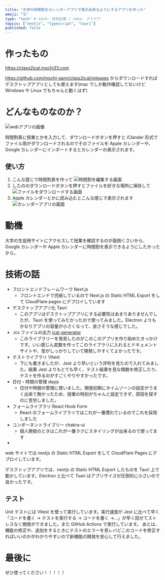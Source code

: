 ```yaml
---
title: "大学の時間割をカレンダーアプリで表示出来るようにするアプリを作った"
emoji: "🗓️"
type: "tech" # tech: 技術記事 / idea: アイデア
topics: ["nextjs", "typescript", "tauri"]
published: false
---
```


# 作ったもの

https://class2ical.mochi33.com

https://github.com/mochi-sann/class2ical/releases
からダウンロードすればデスクトップアプリとしても使えます(mac でしか動作確認してないけど Windows や Linux でもちゃんと動くはず)

# どんなものなのか？

![webアプリの画像](https://storage.googleapis.com/zenn-user-upload/719562a1ce52-20230117.png)

時間割表に授業とかを入力して、ダウンロードボタンを押すと iClander 形式でファイル雨がダウンロードされるのでそのファイルを Apple カレンダーや、Google カレンダーにインポートするとカレンダーの表示されます。

## 使い方

1. こんな感じで時間割表を作って
   ![時間割を編集する画面](https://storage.googleapis.com/zenn-user-upload/b0a1b27987c1-20230205.png)
2. したののダウンロードボタンを押すとファイルを好きな場所に保存して
   ![ファイルをダウンロードする画面](https://storage.googleapis.com/zenn-user-upload/4fba2e647d67-20230205.png)
3. Apple カレンダーとかに読み込むとこんな感じで表示されます
   ![カレンダーアプリの画面](https://storage.googleapis.com/zenn-user-upload/0d8f545a9c76-20230205.png)

# 動機

大学の生徒用サイトにアクセスして授業を確認するのが面倒くさいから、Google カレンダーや Apple カレンダーに時間割を表示できるようにしたかったから。

# 技術の話

- フロントエンドフレームワーウ Next.js
  - フロントエンドで完結しているので Next.js の Static HTML Export をして CloudFlare pages にデプロイしています
- デスクトップアプリ化 Tauri
  - このアプリはデスクトップアプリにする必要性はあまりありませんでしたが、Tauri を使ってみたかったので使ってみました。Electron よりもかなりアプリの容量が小さくなって、良さそうな感じでした。
- .ics ファイルの出力 [ical-generator](https://github.com/sebbo2002/ical-generator)
  - このライブラリーを発見したのがこのこのアプリを作り始めたきっかけです。いい感じん変数を作ってこのライブラリに入れるとドキュメントサイトや、型がしっかりしていて開発しやすくてよかったです。
- テストライブラリ Vitest
  - 下にも書きましたが、Jest より早いという評判を見たので入れてみました。結果 Jest よりもとても早く、テスト結果を見な関数を修正したり、テストを作るのがすごくやりやすかったです。
- 日付・時間の管理 dayjs
  - 日付や時間の管理に使いました。開發初期にタイムゾーンの設定がうまく出来て無かったため、授業の時刻がちゃんと設定できず、原因を探すのに苦労しました。
- フォームライブラリ React Hook Form
  - React のフォームライブラリではこれが一番慣れているのでこれを採用しました
- コンポーネントライブリー chakra-ui
  - 個人開發のときはこれが一番ラクにスタイリングが出来るので使ってます
-

web サイトでは nextjs の Static HTML Export をして CloudFlare Pages にデプロイしています。

デスクトップアプリでは、nextjs の Static HTML Export したものを Tauri 上で動かしています。Electron と比べて Tuari はアプリサイズが圧倒的に小さいので良かったです。

## テスト

Unit テストには Vitest を使って実行しています。実行速度が Jest に比べて早く「コードを書く → テストを実行する → コードを書く →...」が早く回せてストレスなく開発ができました。また GitHub Actions で実行しています。
あとは、機能の修正や、追加をするときにテストのエラーを見レバどこのコードを修正すればいいのかがわかりやすいので新機能の開発を安心して行えました。

# 最後に

ぜひ使ってください！！！！！
